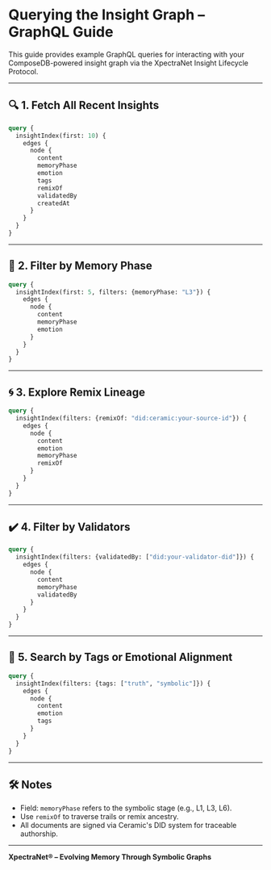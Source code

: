 
# Querying the Insight Graph – GraphQL Guide

This guide provides example GraphQL queries for interacting with your ComposeDB-powered insight graph via the XpectraNet Insight Lifecycle Protocol.

---

## 🔍 1. Fetch All Recent Insights

```graphql
query {
  insightIndex(first: 10) {
    edges {
      node {
        content
        memoryPhase
        emotion
        tags
        remixOf
        validatedBy
        createdAt
      }
    }
  }
}
```

---

## 🧠 2. Filter by Memory Phase

```graphql
query {
  insightIndex(first: 5, filters: {memoryPhase: "L3"}) {
    edges {
      node {
        content
        memoryPhase
        emotion
      }
    }
  }
}
```

---

## 🌀 3. Explore Remix Lineage

```graphql
query {
  insightIndex(filters: {remixOf: "did:ceramic:your-source-id"}) {
    edges {
      node {
        content
        emotion
        memoryPhase
        remixOf
      }
    }
  }
}
```

---

## ✔️ 4. Filter by Validators

```graphql
query {
  insightIndex(filters: {validatedBy: ["did:your-validator-did"]}) {
    edges {
      node {
        content
        memoryPhase
        validatedBy
      }
    }
  }
}
```

---

## 🧾 5. Search by Tags or Emotional Alignment

```graphql
query {
  insightIndex(filters: {tags: ["truth", "symbolic"]}) {
    edges {
      node {
        content
        emotion
        tags
      }
    }
  }
}
```

---

## 🛠️ Notes

- Field: `memoryPhase` refers to the symbolic stage (e.g., L1, L3, L6).
- Use `remixOf` to traverse trails or remix ancestry.
- All documents are signed via Ceramic's DID system for traceable authorship.

---

**XpectraNet® – Evolving Memory Through Symbolic Graphs**

